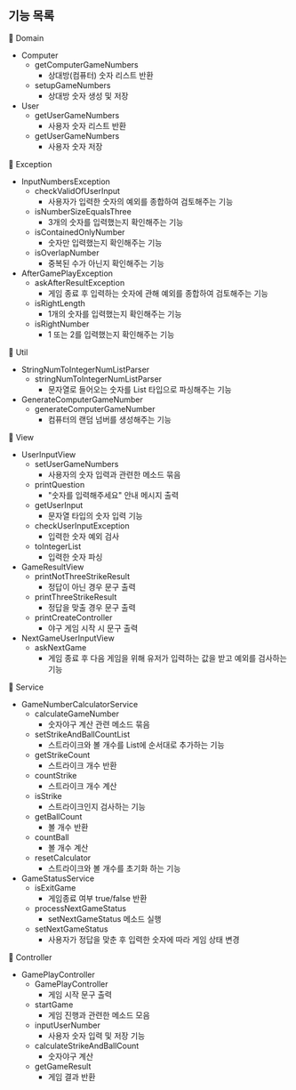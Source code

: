 ## 기능 목록

:file_folder: Domain
  - Computer
      - getComputerGameNumbers
        - 상대방(컴퓨터) 숫자 리스트 반환
      - setupGameNumbers
        - 상대방 숫자 생성 및 저장
  - User
      - getUserGameNumbers
        - 사용자 숫자 리스트 반환
      - getUserGameNumbers
        - 사용자 숫자 저장

:file_folder: Exception
  - InputNumbersException
    - checkValidOfUserInput
      - 사용자가 입력한 숫자의 예외를 종합하여 검토해주는 기능
    - isNumberSizeEqualsThree
      - 3개의 숫자를 입력했는지 확인해주는 기능
    - isContainedOnlyNumber
      - 숫자만 입력했는지 확인해주는 기능
    - isOverlapNumber
      - 중복된 수가 아닌지 확인해주는 기능
  - AfterGamePlayException
    - askAfterResultException
      - 게임 종료 후 입력하는 숫자에 관해 예외를 종합하여 검토해주는 기능
    - isRightLength
      - 1개의 숫자를 입력했는지 확인해주는 기능
    - isRightNumber
      - 1 또는 2를 입력했는지 확인해주는 기능

:file_folder: Util
  - StringNumToIntegerNumListParser
    - stringNumToIntegerNumListParser
      - 문자열로 들어오는 숫자를 List<Integer> 타입으로 파싱해주는 기능
  - GenerateComputerGameNumber
    - generateComputerGameNumber
      - 컴퓨터의 랜덤 넘버를 생성해주는 기능
      
:file_folder: View
  - UserInputView
    - setUserGameNumbers
      - 사용자의 숫자 입력과 관련한 메소드 묶음
    - printQuestion
      - "숫자를 입력해주세요" 안내 메시지 출력
    - getUserInput
      - 문자열 타입의 숫자 입력 기능
    - checkUserInputException
      - 입력한 숫자 예외 검사
    - toIntegerList
      - 입력한 숫자 파싱
  - GameResultView
    - printNotThreeStrikeResult
      - 정답이 아닌 경우 문구 출력
    - printThreeStrikeResult
      - 정답을 맞출 경우 문구 출력
    - printCreateController
      - 야구 게임 시작 시 문구 출력
  - NextGameUserInputView
    - askNextGame
      - 게임 종료 후 다음 게임을 위해 유저가 입력하는 값을 받고 예외를 검사하는 기능

:file_folder: Service
  - GameNumberCalculatorService
    - calculateGameNumber
      - 숫자야구 계산 관련 메소드 묶음
    - setStrikeAndBallCountList
      - 스트라이크와 볼 개수를 List<Integer>에 순서대로 추가하는 기능
    - getStrikeCount
      - 스트라이크 개수 반환
    - countStrike
      - 스트라이크 개수 계산
    - isStrike
      - 스트라이크인지 검사하는 기능
    - getBallCount
      - 볼 개수 반환
    - countBall
      - 볼 개수 계산
    - resetCalculator
      - 스트라이크와 볼 개수를 초기화 하는 기능
  - GameStatusService
    - isExitGame
      - 게임종료 여부 true/false 반환
    - processNextGameStatus
      - setNextGameStatus 메소드 실행
    - setNextGameStatus
      - 사용자가 정답을 맞춘 후 입력한 숫자에 따라 게임 상태 변경
    
:file_folder: Controller
  - GamePlayController
    - GamePlayController
      - 게임 시작 문구 출력
    - startGame
      - 게임 진행과 관련한 메소드 모음
    - inputUserNumber
      - 사용자 숫자 입력 및 저장 기능
    - calculateStrikeAndBallCount
      - 숫자야구 계산
    - getGameResult
      - 게임 결과 반환